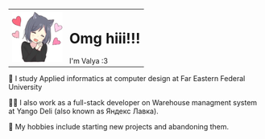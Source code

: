 <table border="0">
  <tr>
    <td>
      <img src="./me.webp" style="width: 100px; height: 100px;">
    </td>
    <td>
      <h1>Omg hiii!!!</h1>
      I'm Valya :3
    </td>
  </tr>
</table>


📝 I study Applied informatics at computer design at Far Eastern Federal University 

👩‍💻 I also work as a full-stack developer on Warehouse managment system at Yango Deli (also known as Яндекс Лавка).

💖 My hobbies include starting new projects and abandoning them.
